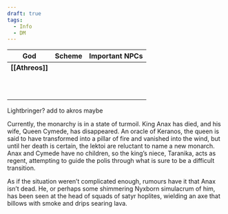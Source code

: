 ```yaml
---
draft: true
tags:
  - Info
  - DM
---
```


| God             | Scheme | Important NPCs |
| --------------- | ------ | :------------: |
| **[[Athreos]]** |        |                |
|                 |        |                |
|                 |        |                |
|                 |        |                |
|                 |        |                |
|                 |        |                |
|                 |        |                |
|                 |        |                |
|                 |        |                |
|                 |        |                |
|                 |        |                |


Lightbringer? add to akros maybe

Currently, the monarchy is in a state of turmoil. King Anax has died, and his wife, Queen Cymede, has disappeared. An oracle of Keranos, the queen is said to have transformed into a pillar of fire and vanished into the wind, but until her death is certain, the lektoi are reluctant to name a new monarch. Anax and Cymede have no children, so the king’s niece, Taranika, acts as regent, attempting to guide the polis through what is sure to be a difficult transition. 

As if the situation weren’t complicated enough, rumours have it that Anax isn’t dead. He, or perhaps some shimmering Nyxborn simulacrum of him, has been seen at the head of squads of satyr hoplites, wielding an axe that billows with smoke and drips searing lava.